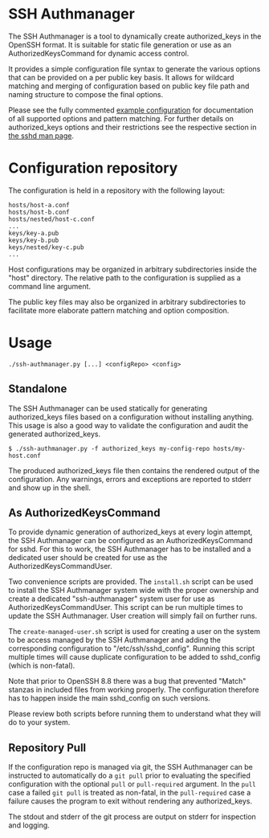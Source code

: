 # SSH Authmanager
The SSH Authmanager is a tool to dynamically create authorized\_keys in the
OpenSSH format. It is suitable for static file generation or use as an
AuthorizedKeysCommand for dynamic access control.

It provides a simple configuration file syntax to generate the various options
that can be provided on a per public key basis. It allows for wildcard matching
and merging of configuration based on public key file path and naming structure
to compose the final options.

Please see the fully commented [example configuration](test/hosts/test.conf) for
documentation of all supported options and pattern matching. For further details
on authorized\_keys options and their restrictions see the respective section in
[the sshd man page](https://man.openbsd.org/sshd#AUTHORIZED_KEYS_FILE_FORMAT).

# Configuration repository
The configuration is held in a repository with the following layout:
```
hosts/host-a.conf
hosts/host-b.conf
hosts/nested/host-c.conf
...
keys/key-a.pub
keys/key-b.pub
keys/nested/key-c.pub
...
```

Host configurations may be organized in arbitrary subdirectories inside the
"host" directory. The relative path to the configuration is supplied as a
command line argument.

The public key files may also be organized in arbitrary subdirectories to
facilitate more elaborate pattern matching and option composition.

# Usage
```
./ssh-authmanager.py [...] <configRepo> <config>
```

## Standalone
The SSH Authmanager can be used statically for generating authorized\_keys files
based on a configuration without installing anything. This usage is also a good
way to validate the configuration and audit the generated authorized\_keys.

```
$ ./ssh-authmanager.py -f authorized_keys my-config-repo hosts/my-host.conf
```

The produced authorized\_keys file then contains the rendered output of the
configuration. Any warnings, errors and exceptions are reported to stderr and
show up in the shell.

## As AuthorizedKeysCommand
To provide dynamic generation of authorized\_keys at every login attempt, the
SSH Authmanager can be configured as an AuthorizedKeysCommand for sshd. For this
to work, the SSH Authmanager has to be installed and a dedicated user should be
created for use as the AuthorizedKeysCommandUser.

Two convenience scripts are provided. The `install.sh` script can be used to
install the SSH Authmanager system wide with the proper ownership and create a
dedicated "ssh-authmanager" system user for use as AuthorizedKeysCommandUser.
This script can be run multiple times to update the SSH Authmanager. User
creation will simply fail on further runs.

The `create-managed-user.sh` script is used for creating a user on the system
to be access managed by the SSH Authmanager and adding the corresponding
configuration to "/etc/ssh/sshd\_config". Running this script multiple times
will cause duplicate configuration to be added to sshd\_config (which is
non-fatal).

Note that prior to OpenSSH 8.8 there was a bug that prevented "Match" stanzas in
included files from working properly. The configuration therefore has to happen
inside the main sshd\_config on such versions.

Please review both scripts before running them to understand what they will do
to your system.

## Repository Pull
If the configuration repo is managed via git, the SSH Authmanager can be
instructed to automatically do a `git pull` prior to evaluating the specified
configuration with the optional `pull` or `pull-required` argument. In the
`pull` case a failed `git pull` is treated as non-fatal, in the `pull-required`
case a failure causes the program to exit without rendering any
authorized\_keys.

The stdout and stderr of the git process are output on stderr for inspection and
logging.
